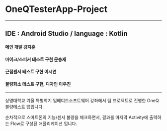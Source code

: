 # OneQTesterApp-Project
--------------------------------------
## IDE : Android Studio / language :  Kotlin
#### 메인 개발 강지훈
#### 마이크/스피커 테스트 구현 문승재
#### 근접센서 테스트 구현 이시연
#### 불량화소 테스트 구현, 디자인 이우진
--------------------------------------

상명대학교 겨울 특별학기 임베디드소프트웨어 강좌에서 팀 프로젝트로 진행한 OneQ불량테스트 앱입니다.

순차적으로 스마트폰의 기능/센서 불량을 체크하면서, 
결과를 마지막 Activity에 출력하는 Flow로 구성된 애플리케이션 입니다.
